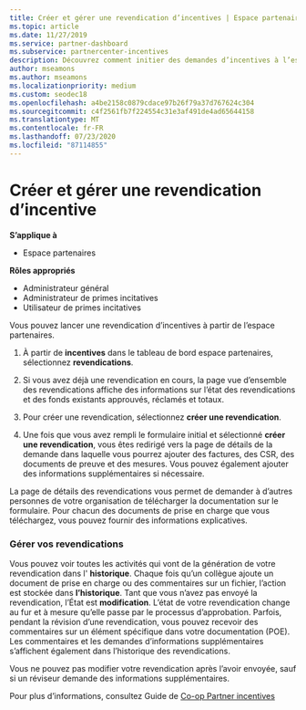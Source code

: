 ```yaml
---
title: Créer et gérer une revendication d’incentives | Espace partenaires
ms.topic: article
ms.date: 11/27/2019
ms.service: partner-dashboard
ms.subservice: partnercenter-incentives
description: Découvrez comment initier des demandes d’incentives à l’espace partenaires. Vous pouvez voir toutes les activités qui vont de la génération de votre revendication dans l’historique.
author: mseamons
ms.author: mseamons
ms.localizationpriority: medium
ms.custom: seodec18
ms.openlocfilehash: a4be2158c0879cdace97b26f79a37d767624c304
ms.sourcegitcommit: c4f2561fb7f224554c31e3af491de4ad65644158
ms.translationtype: MT
ms.contentlocale: fr-FR
ms.lasthandoff: 07/23/2020
ms.locfileid: "87114855"
---
```

# <a name="create-and-manage-an-incentives-claim"></a>Créer et gérer une revendication d’incentive

**S’applique à**
- Espace partenaires

**Rôles appropriés**

- Administrateur général
- Administrateur de primes incitatives
- Utilisateur de primes incitatives

Vous pouvez lancer une revendication d’incentives à partir de l’espace partenaires. 

1. À partir de **incentives** dans le tableau de bord espace partenaires, sélectionnez **revendications**.

2.  Si vous avez déjà une revendication en cours, la page vue d’ensemble des revendications affiche des informations sur l’état des revendications et des fonds existants approuvés, réclamés et totaux.

3.  Pour créer une revendication, sélectionnez **créer une revendication**.

4.  Une fois que vous avez rempli le formulaire initial et sélectionné **créer une revendication**, vous êtes redirigé vers la page de détails de la demande dans laquelle vous pourrez ajouter des factures, des CSR, des documents de preuve et des mesures. Vous pouvez également ajouter des informations supplémentaires si nécessaire.

La page de détails des revendications vous permet de demander à d’autres personnes de votre organisation de télécharger la documentation sur le formulaire. Pour chacun des documents de prise en charge que vous téléchargez, vous pouvez fournir des informations explicatives. 

### <a name="manage-your-claims"></a>Gérer vos revendications

Vous pouvez voir toutes les activités qui vont de la génération de votre revendication dans l' **historique**. Chaque fois qu’un collègue ajoute un document de prise en charge ou des commentaires sur un fichier, l’action est stockée dans **l’historique**. Tant que vous n’avez pas envoyé la revendication, l’État est **modification**. L’état de votre revendication change au fur et à mesure qu’elle passe par le processus d’approbation. Parfois, pendant la révision d’une revendication, vous pouvez recevoir des commentaires sur un élément spécifique dans votre documentation (POE). Les commentaires et les demandes d’informations supplémentaires s’affichent également dans l’historique des revendications. 

Vous ne pouvez pas modifier votre revendication après l’avoir envoyée, sauf si un réviseur demande des informations supplémentaires.

Pour plus d’informations, consultez Guide de [Co-op Partner incentives](https://assets.microsoft.com/coop-guidebook.pdf)
